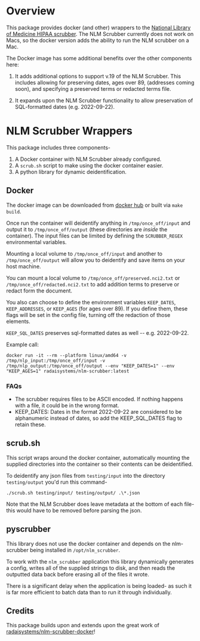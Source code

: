 # Overview

This package provides docker (and other) wrappers to the [National Library of Medicine HIPAA scrubber](https://scrubber.nlm.nih.gov/).
The NLM Scrubber currently does not work on Macs, so the docker version adds the ability to run the NLM scrubber on a Mac.

The Docker image has some additional benefits over the other components here:

1. It adds additional options to support v.19 of the NLM Scrubber.
   This includes allowing for preserving dates, ages over 89, (addresses coming soon), and specifying
   a preserved terms or redacted terms file.

2. It expands upon the NLM Scrubber functionality to allow preservation of SQL-formatted dates (e.g. 2022-09-22).

# NLM Scrubber Wrappers

This package includes three components-

1. A Docker container with NLM Scrubber already configured.
2. A `scrub.sh` script to make using the docker container easier.
3. A python library for dynamic deidentification.


## Docker

The docker image can be downloaded from [docker hub](https://hub.docker.com/r/radaisystems/nlm-scrubber) or built via `make build`.

Once run the container will deidentify anything in `/tmp/once_off/input` and output it to `/tmp/once_off/output` (these directories are *inside* the container). The input files can be limited by defining the `SCRUBBER_REGEX` environmental variables.

Mounting a local volume to `/tmp/once_off/input` and another to `/tmp/once_off/output` will allow you to deidentify and save items on your host machine.

You can mount a local volume to `/tmp/once_off/preserved.nci2.txt` or `/tmp/once_off/redacted.nci2.txt` to add addition terms to preserve or redact form the document.

You also can choose to define the environment variables `KEEP_DATES`, `KEEP_ADDRESSES`, or `KEEP_AGES` (for ages over 89). If you define them, these flags will be set in the config file, turning off the redaction of those elements.

`KEEP_SQL_DATES` preserves sql-formatted dates as well -- e.g. 2022-09-22.

Example call:

    docker run -it --rm --platform linux/amd64 -v  /tmp/nlp_input:/tmp/once_off/input -v /tmp/nlp_output:/tmp/once_off/output --env "KEEP_DATES=1" --env "KEEP_AGES=1" radaisystems/nlm-scrubber:latest

### FAQs
* The scrubber requires files to be ASCII encoded.  If nothing happens with a file, it could be in the wrong format.
* KEEP_DATES: Dates in the format 2022-09-22 are considered to be alphanumeric instead of dates, so add the KEEP_SQL_DATES flag to retain these.

## scrub.sh

This script wraps around the docker container, automatically mounting the supplied directories into the container so their contents can be deidentified.

To deidentify any json files from `testing/input` into the directory `testing/output` you'd run this command-

```
./scrub.sh testing/input/ testing/output/ .\*.json
```

Note that the NLM Scrubber does leave metadata at the bottom of each file- this would have to be removed before parsing the json.


## pyscrubber

This library does not use the docker container and depends on the nlm-scrubber being installed in `/opt/nlm_scrubber`.

To work with the `nlm_scrubber` application this library dynamically generates a config, writes all of the supplied strings to disk, and then reads the outputted data back before erasing all of the files it wrote.

There is a significant delay when the application is being loaded- as such it is far more efficient to batch data than to run it through individually.

## Credits

This package builds upon and extends upon the great work of [radaisystems/nlm-scrubber-docker](https://github.com/radaisystems/nlm-scrubber-docker)!